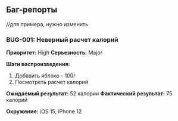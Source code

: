 ## Баг-репорты
//для примера, нужно изменить

### BUG-001: Неверный расчет калорий

**Приоритет:** High
**Серьезность:** Major

**Шаги воспроизведения:**
1. Добавить яблоко - 100г
2. Посмотреть расчет калорий

**Ожидаемый результат:** 52 калории
**Фактический результат:** 75 калорий

**Окружение:** iOS 15, iPhone 12
